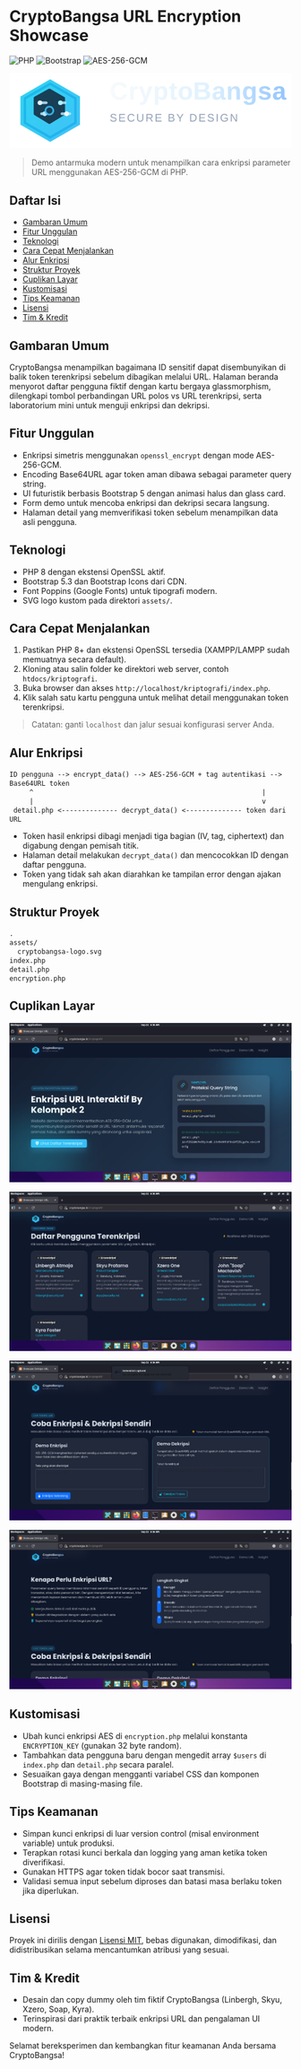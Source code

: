 # CryptoBangsa URL Encryption Showcase

![PHP](https://img.shields.io/badge/PHP-8.1%2B-777BB3?style=for-the-badge&logo=php&logoColor=white)
![Bootstrap](https://img.shields.io/badge/Bootstrap-5.3-7952B3?style=for-the-badge&logo=bootstrap&logoColor=white)
![AES-256-GCM](https://img.shields.io/badge/AES--256--GCM-0F172A?style=for-the-badge)

![CryptoBangsa Logo](assets/cryptobangsa-logo.svg)

> Demo antarmuka modern untuk menampilkan cara enkripsi parameter URL menggunakan AES-256-GCM di PHP.

## Daftar Isi
- [Gambaran Umum](#gambaran-umum)
- [Fitur Unggulan](#fitur-unggulan)
- [Teknologi](#teknologi)
- [Cara Cepat Menjalankan](#cara-cepat-menjalankan)
- [Alur Enkripsi](#alur-enkripsi)
- [Struktur Proyek](#struktur-proyek)
- [Cuplikan Layar](#cuplikan-layar)
- [Kustomisasi](#kustomisasi)
- [Tips Keamanan](#tips-keamanan)
- [Lisensi](#lisensi)
- [Tim & Kredit](#tim--kredit)

## Gambaran Umum
CryptoBangsa menampilkan bagaimana ID sensitif dapat disembunyikan di balik token terenkripsi sebelum dibagikan melalui URL. Halaman beranda menyorot daftar pengguna fiktif dengan kartu bergaya glassmorphism, dilengkapi tombol perbandingan URL polos vs URL terenkripsi, serta laboratorium mini untuk menguji enkripsi dan dekripsi.

## Fitur Unggulan
- Enkripsi simetris menggunakan `openssl_encrypt` dengan mode AES-256-GCM.
- Encoding Base64URL agar token aman dibawa sebagai parameter query string.
- UI futuristik berbasis Bootstrap 5 dengan animasi halus dan glass card.
- Form demo untuk mencoba enkripsi dan dekripsi secara langsung.
- Halaman detail yang memverifikasi token sebelum menampilkan data asli pengguna.

## Teknologi
- PHP 8 dengan ekstensi OpenSSL aktif.
- Bootstrap 5.3 dan Bootstrap Icons dari CDN.
- Font Poppins (Google Fonts) untuk tipografi modern.
- SVG logo kustom pada direktori `assets/`.

## Cara Cepat Menjalankan
1. Pastikan PHP 8+ dan ekstensi OpenSSL tersedia (XAMPP/LAMPP sudah memuatnya secara default).
2. Kloning atau salin folder ke direktori web server, contoh `htdocs/kriptografi`.
3. Buka browser dan akses `http://localhost/kriptografi/index.php`.
4. Klik salah satu kartu pengguna untuk melihat detail menggunakan token terenkripsi.

> Catatan: ganti `localhost` dan jalur sesuai konfigurasi server Anda.

## Alur Enkripsi
```
ID pengguna --> encrypt_data() --> AES-256-GCM + tag autentikasi --> Base64URL token
     ^                                                         |
     |                                                         v
 detail.php <-------------- decrypt_data() <-------------- token dari URL
```
- Token hasil enkripsi dibagi menjadi tiga bagian (IV, tag, ciphertext) dan digabung dengan pemisah titik.
- Halaman detail melakukan `decrypt_data()` dan mencocokkan ID dengan daftar pengguna.
- Token yang tidak sah akan diarahkan ke tampilan error dengan ajakan mengulang enkripsi.

## Struktur Proyek
```
.
assets/
  cryptobangsa-logo.svg
index.php
detail.php
encryption.php
```

## Cuplikan Layar
![Tampilan Awal](assets/tampilan%20awal.png)

![Daftar Pengguna](assets/daftar%20pengguna.png)

![Demo Enkripsi & Dekripsi](assets/demo.png)

![Langkah Enkripsi](assets/step.png)

## Kustomisasi
- Ubah kunci enkripsi AES di `encryption.php` melalui konstanta `ENCRYPTION_KEY` (gunakan 32 byte random).
- Tambahkan data pengguna baru dengan mengedit array `$users` di `index.php` dan `detail.php` secara paralel.
- Sesuaikan gaya dengan mengganti variabel CSS dan komponen Bootstrap di masing-masing file.

## Tips Keamanan
- Simpan kunci enkripsi di luar version control (misal environment variable) untuk produksi.
- Terapkan rotasi kunci berkala dan logging yang aman ketika token diverifikasi.
- Gunakan HTTPS agar token tidak bocor saat transmisi.
- Validasi semua input sebelum diproses dan batasi masa berlaku token jika diperlukan.

## Lisensi
Proyek ini dirilis dengan [Lisensi MIT](LICENSE), bebas digunakan, dimodifikasi, dan didistribusikan selama mencantumkan atribusi yang sesuai.

## Tim & Kredit
- Desain dan copy dummy oleh tim fiktif CryptoBangsa (Linbergh, Skyu, Xzero, Soap, Kyra).
- Terinspirasi dari praktik terbaik enkripsi URL dan pengalaman UI modern.

Selamat bereksperimen dan kembangkan fitur keamanan Anda bersama CryptoBangsa!
